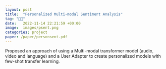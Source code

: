 ```yaml
---
layout: post
title:  "Personalized Multi-modal Sentiment Analysis"
tag: "🤖🧠"
date:   2022-11-14 22:21:59 +00:00
image:  images/psent.png
categories: project
paper: /paper/personsent.pdf
---
```

Proposed an approach of using a Multi-modal transformer model (audio, video and language) and a User
Adapter to create personalized models with few-shot transfer learning.
